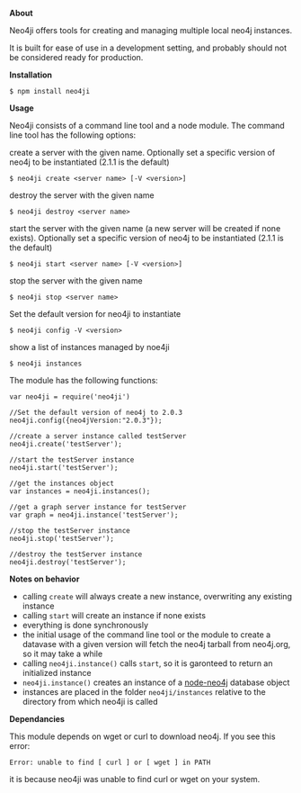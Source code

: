 **About**

Neo4ji offers tools for creating and managing multiple local neo4j instances.

It is built for ease of use in a development setting, and probably should not be considered ready for production.

**Installation**

    $ npm install neo4ji

**Usage**

Neo4ji consists of a command line tool and a node module.  The command line tool has the following options:

create a server with the given name.  Optionally set a specific version of neo4j to be instantiated (2.1.1 is the default)

    $ neo4ji create <server name> [-V <version>]

destroy the server with the given name

    $ neo4ji destroy <server name>

start the server with the given name (a new server will be created if none exists). Optionally set a specific version of neo4j to be instantiated (2.1.1 is the default)

    $ neo4ji start <server name> [-V <version>]

stop the server with the given name

    $ neo4ji stop <server name>

Set the default version for neo4ji to instantiate

    $ neo4ji config -V <version>

show a list of instances managed by noe4ji

    $ neo4ji instances


The module has the following functions:

    var neo4ji = require('neo4ji')

    //Set the default version of neo4j to 2.0.3
    neo4ji.config({neo4jVersion:"2.0.3"});

    //create a server instance called testServer
    neo4ji.create('testServer');

    //start the testServer instance
    neo4ji.start('testServer');

    //get the instances object
    var instances = neo4ji.instances();

    //get a graph server instance for testServer
    var graph = neo4ji.instance('testServer');

    //stop the testServer instance
    neo4ji.stop('testServer');

    //destroy the testServer instance
    neo4ji.destroy('testServer');

**Notes on behavior**

- calling <code>create</code> will always create a new instance, overwriting any existing instance
- calling <code>start</code> will create an instance if none exists
- everything is done synchronously
- the initial usage of the command line tool or the module to create a datavase with a given version will fetch the neo4j tarball from neo4j.org, so it may take a while
- calling <code>neo4ji.instance()</code> calls <code>start</code>, so it is garonteed to return an initialized instance
- <code>neo4ji.instance()</code> creates an instance of a [node-neo4j](https://github.com/thingdom/node-neo4j) database object
- instances are placed in the folder <code>neo4ji/instances</code> relative to the directory from which neo4ji is called

**Dependancies**

This module depends on wget or curl to download neo4j.  If you see this error:

    Error: unable to find [ curl ] or [ wget ] in PATH

it is because neo4ji was unable to find curl or wget on your system.
